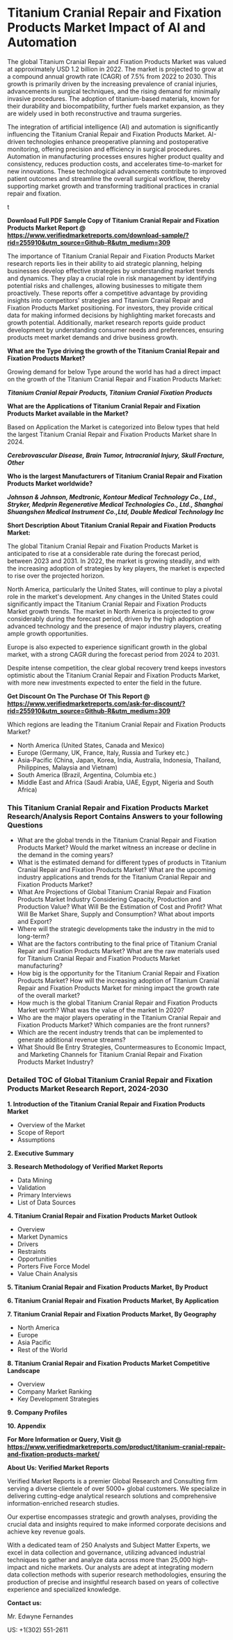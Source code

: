 <meta name="title" content="Global Titanium Cranial Repair and Fixation Products Market Impact of AI and Automation"><meta name="description" content="The global Titanium Cranial Repair and Fixation Products Market was valued at approximately USD 1.2 billion in 2022. The market is projected to grow at a compound annu"><meta name="title" content="Titanium Cranial Repair and Fixation Products Market Size, Share, Scope, Trends, Growth, Opportunities, Analysis, Forecast"><h1>Titanium Cranial Repair and Fixation Products Market Impact of AI and Automation</h1><p>The global Titanium Cranial Repair and Fixation Products Market was valued at approximately USD 1.2 billion in 2022. The market is projected to grow at a compound annual growth rate (CAGR) of 7.5% from 2022 to 2030. This growth is primarily driven by the increasing prevalence of cranial injuries, advancements in surgical techniques, and the rising demand for minimally invasive procedures. The adoption of titanium-based materials, known for their durability and biocompatibility, further fuels market expansion, as they are widely used in both reconstructive and trauma surgeries.</p><p>The integration of artificial intelligence (AI) and automation is significantly influencing the Titanium Cranial Repair and Fixation Products Market. AI-driven technologies enhance preoperative planning and postoperative monitoring, offering precision and efficiency in surgical procedures. Automation in manufacturing processes ensures higher product quality and consistency, reduces production costs, and accelerates time-to-market for new innovations. These technological advancements contribute to improved patient outcomes and streamline the overall surgical workflow, thereby supporting market growth and transforming traditional practices in cranial repair and fixation.</p>t</p><p id="" class=""><strong>Download Full PDF Sample Copy of Titanium Cranial Repair and Fixation Products Market Report @ <a href="https://www.verifiedmarketreports.com/download-sample/?rid=255910&utm_source=Github-R&utm_medium=309" target="_blank">https://www.verifiedmarketreports.com/download-sample/?rid=255910&utm_source=Github-R&utm_medium=309</a></strong></p><p>The importance of&nbsp;Titanium Cranial Repair and Fixation Products Market research reports lies in their ability to aid strategic planning, helping businesses develop effective strategies by understanding market trends and dynamics. They play a crucial role in risk management by identifying potential risks and challenges, allowing businesses to mitigate them proactively. These reports offer a competitive advantage by providing insights into competitors' strategies and Titanium Cranial Repair and Fixation Products Market positioning. For investors, they provide critical data for making informed decisions by highlighting market forecasts and growth potential. Additionally, market research reports guide product development by understanding consumer needs and preferences, ensuring products meet market demands and drive business growth.</p><p><strong>What are the&nbsp;Type driving the growth of the Titanium Cranial Repair and Fixation Products Market?</strong></p><p id="" class="">Growing demand for below Type around the world has had a direct impact on the growth of the Titanium Cranial Repair and Fixation Products Market:</p><em><strong>Titanium Cranial Repair Products, Titanium Cranial Fixation Products</strong></em></p><strong>What are the&nbsp;Applications&nbsp;of Titanium Cranial Repair and Fixation Products Market available in the Market?</strong></p><p id="" class="">Based on Application the Market is categorized into Below types that held the largest Titanium Cranial Repair and Fixation Products Market share In 2024.</p><em><strong>Cerebrovascular Disease, Brain Tumor, Intracranial Injury, Skull Fracture, Other</strong></em></p><strong>Who is the largest Manufacturers of Titanium Cranial Repair and Fixation Products Market worldwide?</strong></p><p><em><strong>Johnson & Johnson, Medtronic, Kontour Medical Technology Co., Ltd., Stryker, Medprin Regenerative Medical Technologies Co., Ltd., Shanghai Shuangshen Medical Instrument Co.,Ltd, Double Medical Technology Inc</strong></em></p><p id="" class=""><strong>Short Description About Titanium Cranial Repair and Fixation Products Market:</strong></p><p>The global Titanium Cranial Repair and Fixation Products Market is anticipated to rise at a considerable rate during the forecast period, between 2023 and 2031. In 2022, the market is growing steadily, and with the increasing adoption of strategies by key players, the market is expected to rise over the projected horizon.</p><p>North America, particularly the United States, will continue to play a pivotal role in the market's development. Any changes in the United States could significantly impact the Titanium Cranial Repair and Fixation Products Market growth trends. The market in North America is projected to grow considerably during the forecast period, driven by the high adoption of advanced technology and the presence of major industry players, creating ample growth opportunities.</p><p>Europe is also expected to experience significant growth in the global market, with a strong CAGR during the forecast period from 2024 to 2031.</p><p>Despite intense competition, the clear global recovery trend keeps investors optimistic about the Titanium Cranial Repair and Fixation Products Market, with more new investments expected to enter the field in the future.</p><p id="" class=""><strong>Get Discount On The Purchase Of This Report @ <a href="https://www.verifiedmarketreports.com/ask-for-discount/?rid=255910&utm_source=Github-R&utm_medium=309" target="_blank">https://www.verifiedmarketreports.com/ask-for-discount/?rid=255910&utm_source=Github-R&utm_medium=309</a></strong></p>Which regions are leading the Titanium Cranial Repair and Fixation Products Market?</p><ul><li>North America (United States, Canada and Mexico)</li><li>Europe (Germany, UK, France, Italy, Russia and Turkey etc.)</li><li>Asia-Pacific (China, Japan, Korea, India, Australia, Indonesia, Thailand, Philippines, Malaysia and Vietnam)</li><li>South America (Brazil, Argentina, Columbia etc.)</li><li>Middle East and Africa (Saudi Arabia, UAE, Egypt, Nigeria and South Africa)</li></ul><h3 id="" class="">This Titanium Cranial Repair and Fixation Products Market Research/Analysis Report Contains Answers to your following Questions</h3><ul><li>What are the global trends in the Titanium Cranial Repair and Fixation Products Market? Would the market witness an increase or decline in the demand in the coming years?</li><li>What is the estimated demand for different types of products in Titanium Cranial Repair and Fixation Products Market? What are the upcoming industry applications and trends for the Titanium Cranial Repair and Fixation Products Market?</li><li>What Are Projections of Global Titanium Cranial Repair and Fixation Products Market Industry Considering Capacity, Production and Production Value? What Will Be the Estimation of Cost and Profit? What Will Be Market Share, Supply and Consumption? What about imports and Export?</li><li>Where will the strategic developments take the industry in the mid to long-term?</li><li>What are the factors contributing to the final price of Titanium Cranial Repair and Fixation Products Market? What are the raw materials used for Titanium Cranial Repair and Fixation Products Market manufacturing?</li><li>How big is the opportunity for the Titanium Cranial Repair and Fixation Products Market? How will the increasing adoption of Titanium Cranial Repair and Fixation Products Market for mining impact the growth rate of the overall market?</li><li>How much is the global Titanium Cranial Repair and Fixation Products Market worth? What was the value of the market In 2020?</li><li>Who are the major players operating in the Titanium Cranial Repair and Fixation Products Market? Which companies are the front runners?</li><li>Which are the recent industry trends that can be implemented to generate additional revenue streams?</li><li>What Should Be Entry Strategies, Countermeasures to Economic Impact, and Marketing Channels for Titanium Cranial Repair and Fixation Products Market Industry?</li></ul><h3 id="" class="">Detailed TOC of Global Titanium Cranial Repair and Fixation Products Market Research Report, 2024-2030</h3><p id="" class=""><strong>1. Introduction of the Titanium Cranial Repair and Fixation Products Market</strong></p><ul><li>Overview of the Market</li><li>Scope of Report</li><li>Assumptions</li></ul><p id="" class=""><strong>2. Executive Summary</strong></p><p id="" class=""><strong>3. Research Methodology of Verified Market Reports</strong></p><ul><li>Data Mining</li><li>Validation</li><li>Primary Interviews</li><li>List of Data Sources</li></ul><p id="" class=""><strong>4. Titanium Cranial Repair and Fixation Products Market Outlook</strong></p><ul><li>Overview</li><li>Market Dynamics</li><li>Drivers</li><li>Restraints</li><li>Opportunities</li><li>Porters Five Force Model</li><li>Value Chain Analysis</li></ul><p id="" class=""><strong>5. Titanium Cranial Repair and Fixation Products Market, By Product</strong></p><p id="" class=""><strong>6. Titanium Cranial Repair and Fixation Products Market, By Application</strong></p><p id="" class=""><strong>7. Titanium Cranial Repair and Fixation Products Market, By Geography</strong></p><ul><li>North America</li><li>Europe</li><li>Asia Pacific</li><li>Rest of the World</li></ul><p id="" class=""><strong>8. Titanium Cranial Repair and Fixation Products Market Competitive Landscape</strong></p><ul><li>Overview</li><li>Company Market Ranking</li><li>Key Development Strategies</li></ul><p id="" class=""><strong>9. Company Profiles</strong></p><p id="" class=""><strong>10. Appendix</strong></p><p id="" class=""><strong>For More Information or Query, Visit @ <a href="https://www.verifiedmarketreports.com/product/titanium-cranial-repair-and-fixation-products-market/" target="_blank">https://www.verifiedmarketreports.com/product/titanium-cranial-repair-and-fixation-products-market/</a></strong></p><p id="" class=""><strong>About Us: Verified Market Reports</strong></p><p id="" class="">Verified Market Reports is a premier Global Research and Consulting firm serving a diverse clientele of over 5000+ global customers. We specialize in delivering cutting-edge analytical research solutions and comprehensive information-enriched research studies.</p><p id="" class="">Our expertise encompasses strategic and growth analyses, providing the crucial data and insights required to make informed corporate decisions and achieve key revenue goals.</p><p id="" class="">With a dedicated team of 250 Analysts and Subject Matter Experts, we excel in data collection and governance, utilizing advanced industrial techniques to gather and analyze data across more than 25,000 high-impact and niche markets. Our analysts are adept at integrating modern data collection methods with superior research methodologies, ensuring the production of precise and insightful research based on years of collective experience and specialized knowledge.</p><p id="" class=""><strong>Contact us:</strong></p><p id="" class="">Mr. Edwyne Fernandes</p><p id="" class="">US: +1(302) 551-2611</p>